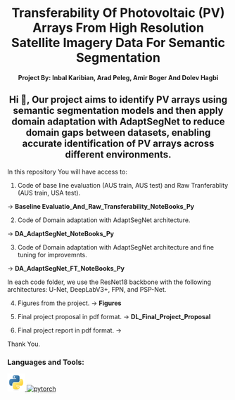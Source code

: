 <h1 align="center">Transferability Of Photovoltaic (PV) Arrays From High Resolution
Satellite Imagery Data For Semantic Segmentation </h1>
<p align="left">
</p>

<h4 align="center">Project By: Inbal Karibian, Arad Peleg, Amir Boger And Dolev Hagbi</h4>

<h2 align="center">Hi 👋, Our project aims to identify PV arrays using semantic segmentation models and then apply domain adaptation with AdaptSegNet to reduce domain gaps between datasets, enabling accurate identification of PV arrays across different environments. </h2>
<p align="left">
</p>

In this repository You will have access to: 

1. Code of base line evaluation (AUS train, AUS test) and Raw Tranferablity (AUS train, USA test).

-> <strong>Baseline Evaluatio_And_Raw_Transferability_NoteBooks_Py</strong> 

2. Code of Domain adaptation with AdaptSegNet architecture.
 
-> <strong>DA_AdaptSegNet_NoteBooks_Py</strong> 

3. Code of Domain adaptation with AdaptSegNet architecture and fine tuning for improvemnts.

-> <strong>DA_AdaptSegNet_FT_NoteBooks_Py</strong>

In each code folder, we use the ResNet18 backbone with the following architectures: U-Net, DeepLabV3+, FPN, and PSP-Net.

4. Figures from the project. -> <strong>Figures</strong>

5. Final project proposal in pdf format. -> <strong>DL_Final_Project_Proposal</strong>

6. Final project report in pdf format. -> <strong></strong>

Thank You.

<h3 align="left">Languages and Tools:</h3>
<p align="left"> <a href="https://www.python.org" target="_blank" rel="noreferrer"> <img src="https://raw.githubusercontent.com/devicons/devicon/master/icons/python/python-original.svg" alt="python" width="40" height="40"/> </a> <a href="https://pytorch.org/" target="_blank" rel="noreferrer"> <img src="https://www.vectorlogo.zone/logos/pytorch/pytorch-icon.svg" alt="pytorch" width="40" height="40"/> </a> </p>

